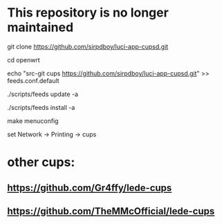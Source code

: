 # This repository is no longer maintained


git clone https://github.com/sirpdboy/luci-app-cupsd.git

cd openwrt

echo "src-git cups https://github.com/sirpdboy/luci-app-cupsd.git" >> feeds.conf.default


./scripts/feeds update -a

./scripts/feeds install -a

make menuconfig 

set Network  ->  Printing  ->  cups  



#  other cups:

##  https://github.com/Gr4ffy/lede-cups

##  https://github.com/TheMMcOfficial/lede-cups
